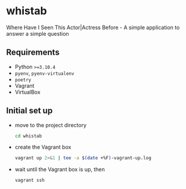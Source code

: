 # whistab
Where Have I Seen This Actor|Actress Before - A simple application to answer a simple question

## Requirements
- Python `>=3.10.4`
- `pyenv`, `pyenv-virtualenv`
- `poetry`
- Vagrant
- VirtualBox

## Initial set up

- move to the project directory
    ```bash
    cd whistab
    ```

- create the Vagrant box
    ```bash
    vagrant up 2>&1 | tee -a $(date +%F)-vagrant-up.log
    ```

- wait until the Vagrant box is up, then
    ```bash
    vagrant ssh
    ```
